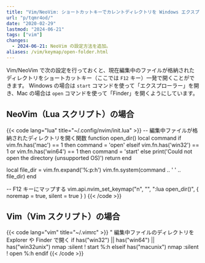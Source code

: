 ```yaml
---
title: "Vim/NeoVim: ショートカットキーでカレントディレクトリを Windows エクスプローラーや Mac の Finder で開く"
url: "p/tqmr4od/"
date: "2020-02-29"
lastmod: "2024-06-21"
tags: ["vim"]
changes:
  - 2024-06-21: NeoVim の設定方法を追加。
aliases: /vim/keymap/open-folder.html
---
```


Vim/NeoVim で次の設定を行っておくと、現在編集中のファイルが格納されたディレクトリをショートカットキー（ここでは `F12` キー）一発で開くことができます。
Windows の場合は `start` コマンドを使って「エクスプローラー」を開き、Mac の場合は `open` コマンドを使って「Finder」を開くようにしています。

NeoVim（Lua スクリプト）の場合
----

{{< code lang="lua" title="~/.config/nvim/init.lua" >}}
-- 編集中ファイルが格納されたディレクトリを開く関数
function open_dir()
  local command
  if vim.fn.has('mac') == 1 then
    command = 'open'
  elseif vim.fn.has('win32') == 1 or vim.fn.has('win64') == 1 then
    command = 'start'
  else
    print('Could not open the directory (unsupported OS)')
    return
  end

  local file_dir = vim.fn.expand('%:p:h')
  vim.fn.system(command .. ' ' .. file_dir)
end

-- F12 キーにマップする
vim.api.nvim_set_keymap("n", "<F12>",
  ":lua open_dir()<CR>",
  { noremap = true, silent = true }
)
{{< /code >}}


Vim（Vim スクリプト）の場合
----

{{< code lang="vim" title="~/.vimrc" >}}
" 編集中ファイルのディレクトリを Explorer や Finder で開く
if has("win32") || has("win64") || has("win32unix")
    nmap <F12> :silent ! start %:h<CR>
elseif has("macunix")
    nmap <F12> :silent ! open %:h<CR>
endif
{{< /code >}}

